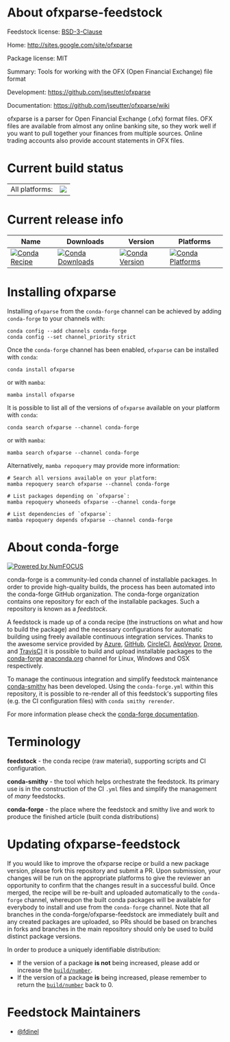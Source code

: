 About ofxparse-feedstock
========================

Feedstock license: [BSD-3-Clause](https://github.com/conda-forge/ofxparse-feedstock/blob/main/LICENSE.txt)

Home: http://sites.google.com/site/ofxparse

Package license: MIT

Summary: Tools for working with the OFX (Open Financial Exchange) file format

Development: https://github.com/jseutter/ofxparse

Documentation: https://github.com/jseutter/ofxparse/wiki

ofxparse is a parser for Open Financial Exchange (.ofx) format files. OFX files are available from almost any online banking site, so they work well if you want to pull together your finances from multiple sources. Online trading accounts also provide account statements in OFX files.


Current build status
====================


<table><tr><td>All platforms:</td>
    <td>
      <a href="https://dev.azure.com/conda-forge/feedstock-builds/_build/latest?definitionId=11286&branchName=main">
        <img src="https://dev.azure.com/conda-forge/feedstock-builds/_apis/build/status/ofxparse-feedstock?branchName=main">
      </a>
    </td>
  </tr>
</table>

Current release info
====================

| Name | Downloads | Version | Platforms |
| --- | --- | --- | --- |
| [![Conda Recipe](https://img.shields.io/badge/recipe-ofxparse-green.svg)](https://anaconda.org/conda-forge/ofxparse) | [![Conda Downloads](https://img.shields.io/conda/dn/conda-forge/ofxparse.svg)](https://anaconda.org/conda-forge/ofxparse) | [![Conda Version](https://img.shields.io/conda/vn/conda-forge/ofxparse.svg)](https://anaconda.org/conda-forge/ofxparse) | [![Conda Platforms](https://img.shields.io/conda/pn/conda-forge/ofxparse.svg)](https://anaconda.org/conda-forge/ofxparse) |

Installing ofxparse
===================

Installing `ofxparse` from the `conda-forge` channel can be achieved by adding `conda-forge` to your channels with:

```
conda config --add channels conda-forge
conda config --set channel_priority strict
```

Once the `conda-forge` channel has been enabled, `ofxparse` can be installed with `conda`:

```
conda install ofxparse
```

or with `mamba`:

```
mamba install ofxparse
```

It is possible to list all of the versions of `ofxparse` available on your platform with `conda`:

```
conda search ofxparse --channel conda-forge
```

or with `mamba`:

```
mamba search ofxparse --channel conda-forge
```

Alternatively, `mamba repoquery` may provide more information:

```
# Search all versions available on your platform:
mamba repoquery search ofxparse --channel conda-forge

# List packages depending on `ofxparse`:
mamba repoquery whoneeds ofxparse --channel conda-forge

# List dependencies of `ofxparse`:
mamba repoquery depends ofxparse --channel conda-forge
```


About conda-forge
=================

[![Powered by
NumFOCUS](https://img.shields.io/badge/powered%20by-NumFOCUS-orange.svg?style=flat&colorA=E1523D&colorB=007D8A)](https://numfocus.org)

conda-forge is a community-led conda channel of installable packages.
In order to provide high-quality builds, the process has been automated into the
conda-forge GitHub organization. The conda-forge organization contains one repository
for each of the installable packages. Such a repository is known as a *feedstock*.

A feedstock is made up of a conda recipe (the instructions on what and how to build
the package) and the necessary configurations for automatic building using freely
available continuous integration services. Thanks to the awesome service provided by
[Azure](https://azure.microsoft.com/en-us/services/devops/), [GitHub](https://github.com/),
[CircleCI](https://circleci.com/), [AppVeyor](https://www.appveyor.com/),
[Drone](https://cloud.drone.io/welcome), and [TravisCI](https://travis-ci.com/)
it is possible to build and upload installable packages to the
[conda-forge](https://anaconda.org/conda-forge) [anaconda.org](https://anaconda.org/)
channel for Linux, Windows and OSX respectively.

To manage the continuous integration and simplify feedstock maintenance
[conda-smithy](https://github.com/conda-forge/conda-smithy) has been developed.
Using the ``conda-forge.yml`` within this repository, it is possible to re-render all of
this feedstock's supporting files (e.g. the CI configuration files) with ``conda smithy rerender``.

For more information please check the [conda-forge documentation](https://conda-forge.org/docs/).

Terminology
===========

**feedstock** - the conda recipe (raw material), supporting scripts and CI configuration.

**conda-smithy** - the tool which helps orchestrate the feedstock.
                   Its primary use is in the construction of the CI ``.yml`` files
                   and simplify the management of *many* feedstocks.

**conda-forge** - the place where the feedstock and smithy live and work to
                  produce the finished article (built conda distributions)


Updating ofxparse-feedstock
===========================

If you would like to improve the ofxparse recipe or build a new
package version, please fork this repository and submit a PR. Upon submission,
your changes will be run on the appropriate platforms to give the reviewer an
opportunity to confirm that the changes result in a successful build. Once
merged, the recipe will be re-built and uploaded automatically to the
`conda-forge` channel, whereupon the built conda packages will be available for
everybody to install and use from the `conda-forge` channel.
Note that all branches in the conda-forge/ofxparse-feedstock are
immediately built and any created packages are uploaded, so PRs should be based
on branches in forks and branches in the main repository should only be used to
build distinct package versions.

In order to produce a uniquely identifiable distribution:
 * If the version of a package **is not** being increased, please add or increase
   the [``build/number``](https://docs.conda.io/projects/conda-build/en/latest/resources/define-metadata.html#build-number-and-string).
 * If the version of a package **is** being increased, please remember to return
   the [``build/number``](https://docs.conda.io/projects/conda-build/en/latest/resources/define-metadata.html#build-number-and-string)
   back to 0.

Feedstock Maintainers
=====================

* [@fdinel](https://github.com/fdinel/)

